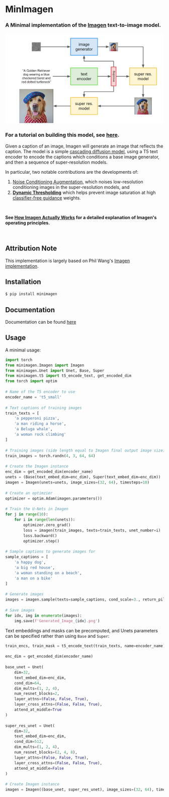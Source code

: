 # MinImagen
### A Minimal implementation of the [Imagen](https://imagen.research.google/) text-to-image model.

<p align="center"><img src="./images/model_structure.png?raw=True" width="700"/></p>

### For a tutorial on building this model, see [here](www.assemblyai.com/blog/build-your-own-imagen-text-to-image-model/).

Given a caption of an image, Imagen will generate an image that reflects the caption. The model is a simple [cascading diffusion model](https://arxiv.org/abs/2106.15282), using a T5 text encoder to encode the captions which conditions a base image generator, and then a sequence of super-resolution models.

In particular, two notable contributions are the developments of:
1. [Noise Conditioning Augmentation](https://www.assemblyai.com/blog/how-imagen-actually-works/#robust-cascaded-diffusion-models), which noises low-resolution conditioning images in the super-resolution models, and
2. [**Dynamic Thresholding**](https://www.assemblyai.com/blog/how-imagen-actually-works/#dynamic-thresholding) which helps prevent image saturation at high [classifier-free guidance](https://www.assemblyai.com/blog/how-imagen-actually-works/#classifier-free-guidance) weights.

<br/>

**See [How Imagen Actually Works](https://www.assemblyai.com/blog/how-imagen-actually-works/) for a detailed explanation of Imagen's operating principles.**

<br/>


## Attribution Note
This implementation is largely based on Phil Wang's [Imagen implementation](https://github.com/lucidrains/imagen-pytorch).

## Installation
```bash
$ pip install minimagen
```
## Documentation
Documentation can be found [here](https://assemblyai-examples.github.io/MinImagen/)

## Usage

A minimal usage:
```python
import torch
from minimagen.Imagen import Imagen
from minimagen.Unet import Unet, Base, Super
from minimagen.t5 import t5_encode_text, get_encoded_dim
from torch import optim

# Name of the T5 encoder to use
encoder_name = 't5_small'

# Text captions of training images
train_texts = [
    'a pepperoni pizza',
    'a man riding a horse',
    'a Beluga whale',
    'a woman rock climbing'
]

# Training images (side length equal to Imagen final output image size)
train_images = torch.randn(4, 3, 64, 64)

# Create the Imagen instance
enc_dim = get_encoded_dim(encoder_name)
unets = (Base(text_embed_dim=enc_dim), Super(text_embed_dim=enc_dim))
imagen = Imagen(unets=unets, image_sizes=(32, 64), timesteps=10)

# Create an optimzier
optimizer = optim.Adam(imagen.parameters())

# Train the U-Nets in Imagen
for j in range(10):
    for i in range(len(unets)):
        optimizer.zero_grad()
        loss = imagen(train_images, texts=train_texts, unet_number=i)
        loss.backward()
        optimizer.step()

# Sample captions to generate images for
sample_captions = [
    'a happy dog',
    'a big red house',
    'a woman standing on a beach',
    'a man on a bike'
]

# Generate images
images = imagen.sample(texts=sample_captions, cond_scale=3., return_pil_images=True)

# Save images
for idx, img in enumerate(images):
    img.save(f'Generated_Image_{idx}.png')
```

Text embeddings and masks can be precomputed, and Unets parameters can be specified rather than using `Base` and `Super`:

```python
train_encs, train_mask = t5_encode_text(train_texts, name=encoder_name)

enc_dim = get_encoded_dim(encoder_name)

base_unet = Unet(
    dim=32,
    text_embed_dim=enc_dim,
    cond_dim=64,
    dim_mults=(1, 2, 4),
    num_resnet_blocks=2,
    layer_attns=(False, False, True),
    layer_cross_attns=(False, False, True),
    attend_at_middle=True
)

super_res_unet = Unet(
    dim=32,
    text_embed_dim=enc_dim,
    cond_dim=512,
    dim_mults=(1, 2, 4),
    num_resnet_blocks=(2, 4, 8),
    layer_attns=(False, False, True),
    layer_cross_attns=(False, False, True),
    attend_at_middle=False
)

# Create Imagen instance
imagen = Imagen((base_unet, super_res_unet), image_sizes=(32, 64), timesteps=10)
```

